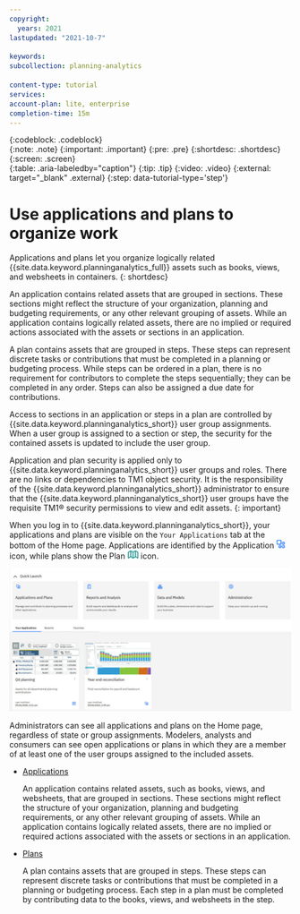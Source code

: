 ```yaml
---
copyright:
  years: 2021
lastupdated: "2021-10-7"

keywords: 
subcollection: planning-analytics

content-type: tutorial
services: 
account-plan: lite, enterprise
completion-time: 15m 
---
```


{:codeblock: .codeblock}  
{:note: .note}
{:important: .important}
{:pre: .pre}
{:shortdesc: .shortdesc}
{:screen: .screen}  
{:table: .aria-labeledby="caption"}
{:tip: .tip}
{:video: .video}
{:external: target="_blank" .external}
{:step: data-tutorial-type='step'} 

# Use applications and plans to organize work 

Applications and plans let you organize logically related {{site.data.keyword.planninganalytics_full}} assets such as books, views, and websheets in containers.
{: shortdesc}

An application contains related assets that are grouped in sections. These sections might reflect the structure of your organization, planning and budgeting requirements, or any other relevant grouping of assets. While an application contains logically related assets, there are no implied or required actions associated with the assets or sections in an application.

A plan contains assets that are grouped in steps. These steps can represent discrete tasks or contributions that must be completed in a planning or budgeting process. While steps can be ordered in a plan, there is no requirement for contributors to complete the steps sequentially; they can be completed in any order. Steps can also be assigned a due date for contributions.

Access to sections in an application or steps in a plan are controlled by {{site.data.keyword.planninganalytics_short}} user group assignments. When a user group is assigned to a section or step, the security for the contained assets is updated to include the user group.

Application and plan security is applied only to {{site.data.keyword.planninganalytics_short}} user groups and roles. There are no links or dependencies to TM1 object security. It is the responsibility of the {{site.data.keyword.planninganalytics_short}} administrator to ensure that the {{site.data.keyword.planninganalytics_short}} user groups have the requisite TM1® security permissions to view and edit assets. 
{: important}

When you log in to {{site.data.keyword.planninganalytics_short}}, your applications and plans are visible on the `Your Applications` tab at the bottom of the Home page. Applications are identified by the Application ![Application icon](images/paw_application_icon.jpg "Application icon") icon, while plans show the Plan ![Plan icon](images/paw_plan_icon.jpg "Plan icon") icon.

![Home page](images/paw_apps_plans_on_home_page.jpg "Home page")

Administrators can see all applications and plans on the Home page, regardless of state or group assignments. Modelers, analysts and consumers can see open applications or plans in which they are a member of at least one of the user groups assigned to the included assets.

- [Applications](https://www.ibm.com/docs/en/planning-analytics/2.0.0?topic=work-applications)

  An application contains related assets, such as books, views, and websheets, that are grouped in sections. These sections might reflect the structure of your organization, planning and budgeting requirements, or any other relevant grouping of assets. While an application contains logically related assets, there are no implied or required actions associated with the assets or sections in an application.

- [Plans](https://www.ibm.com/docs/en/planning-analytics/2.0.0?topic=work-plans)

  A plan contains assets that are grouped in steps. These steps can represent discrete tasks or contributions that must be completed in a planning or budgeting process. Each step in a plan must be completed by contributing data to the books, views, and websheets in the step.

<!---
## Next steps
{: #anchor_value}

What's the single thing the user needs to do next? Think "guided journey." Either provide information that leads the user to production use,for example HA, how to make a service secure, or how to connect to on-premise data. Or you can point the user to another tutorial. Give a choice between two options max._
--->
